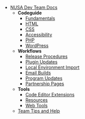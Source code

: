 - [NUSA Dev Team Docs](/)
	- **Codeguide**
		- [Fundamentals](codeguide/fundamentals.md)
		- [HTML](codeguide/html.md)
		- [CSS](codeguide/css.md)
		- [Accessibility](codeguide/accessibility.md)
		- [PHP](codeguide/php.md)
		- [WordPress](codeguide/wordpress.md)
	- **Workflows**
		- [Release Procedures](workflows/release.md)
		- [Plugin Updates](workflows/plugin-updates.md)
		- [Local Environment Import](workflows/local-environment-import.md)
		- [Email Builds](workflows/email.md)
		- [Program Updates](workflows/program-updates.md)
		- [Partnership Pages](workflows/partnership-pages.md)
	- **Tools**
		- [Code Editor Extensions](tools/code-editor-extensions.md)
		- [Resources](tools/resources.md)
		- [Web Tools](tools/web-tools.md)
	- [Team Tips and Help](tips-and-help.md)
